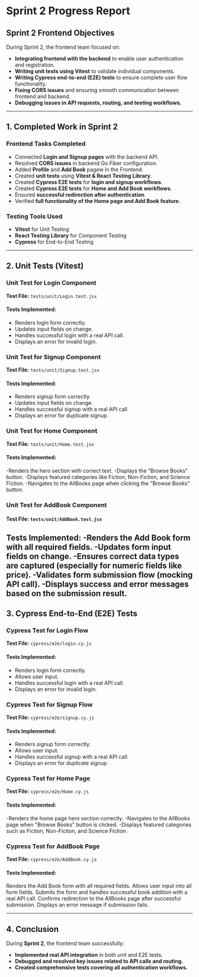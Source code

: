 # **Sprint 2 Progress Report**

## **Sprint 2 Frontend Objectives**
During Sprint 2, the frontend team focused on:
- **Integrating frontend with the backend** to enable user authentication and registration.
- **Writing unit tests using Vitest** to validate individual components.
- **Writing Cypress end-to-end (E2E) tests** to ensure complete user flow functionality.
- **Fixing CORS issues** and ensuring smooth communication between frontend and backend.
- **Debugging issues in API requests, routing, and testing workflows.**

---

## **1️. Completed Work in Sprint 2**

### **Frontend Tasks Completed**
- Connected **Login and Signup pages** with the backend API.
- Resolved **CORS issues** in backend Go Fiber configuration.
- Added **Profile** and **Add Book** pagew in the Frontend.
- Created **unit tests** using **Vitest & React Testing Library**.
- Created **Cypress E2E tests** for **login and signup workflows**.
- Created **Cypress E2E tests** for **Home and Add Book workflows**.
- Ensured **successful redirection after authentication**.
- Verified **full functionality of the Home page and Add Book feature.**

### **Testing Tools Used**
- **Vitest** for Unit Testing
- **React Testing Library** for Component Testing
- **Cypress** for End-to-End Testing

---

## **2️. Unit Tests (Vitest)**

### **Unit Test for Login Component**
**Test File:** `tests/unit/Login.test.jsx`

#### **Tests Implemented:**
- Renders login form correctly.
- Updates input fields on change.
- Handles successful login with a real API call.
- Displays an error for invalid login.

### **Unit Test for Signup Component**
**Test File:** `tests/unit/Signup.test.jsx`

#### **Tests Implemented:**
- Renders signup form correctly.
- Updates input fields on change.
- Handles successful signup with a real API call.
- Displays an error for duplicate signup.

### **Unit Test for Home Component**
**Test File:** `tests/unit/Home.test.jsx`

#### **Tests Implemented:**
-Renders the hero section with correct text.
-Displays the "Browse Books" button.
-Displays featured categories like Fiction, Non-Fiction, and Science Fiction.
-Navigates to the AllBooks page when clicking the "Browse Books" button.

### **Unit Test for AddBook Component**
#### **Test File:** `tests/unit/AddBook.test.jsx`

Tests Implemented:
-Renders the Add Book form with all required fields.
-Updates form input fields on change.
-Ensures correct data types are captured (especially for numeric fields like price).
-Validates form submission flow (mocking API call).
-Displays success and error messages based on the submission result.
---

## **3️. Cypress End-to-End (E2E) Tests**

### **Cypress Test for Login Flow**
**Test File:** `cypress/e2e/login.cy.js`

#### **Tests Implemented:**
- Renders login form correctly.
- Allows user input.
- Handles successful login with a real API call.
- Displays an error for invalid login.

### **Cypress Test for Signup Flow**
**Test File:** `cypress/e2e/signup.cy.js`

#### **Tests Implemented:**
- Renders signup form correctly.
- Allows user input.
- Handles successful signup with a real API call.
- Displays an error for duplicate signup.

### **Cypress Test for Home Page**
**Test File:** `cypress/e2e/Home.cy.js`

#### **Tests Implemented:**
-Renders the home page hero section correctly.
-Navigates to the AllBooks page when "Browse Books" button is clicked.
-Displays featured categories such as Fiction, Non-Fiction, and Science Fiction.

### **Cypress Test for AddBook Page**
**Test File:** `cypress/e2e/AddBook.cy.js`

#### **Tests Implemented:**
Renders the Add Book form with all required fields.
Allows user input into all form fields.
Submits the form and handles successful book addition with a real API call.
Confirms redirection to the AllBooks page after successful submission.
Displays an error message if submission fails.

---

## **4️. Conclusion**
During **Sprint 2**, the frontend team successfully:
- **Implemented real API integration** in both unit and E2E tests.
- **Debugged and resolved key issues related to API calls and routing.**
- **Created comprehensive tests covering all authentication workflows.**


